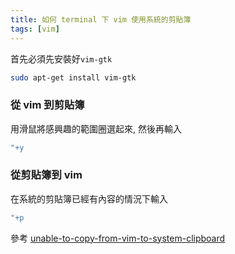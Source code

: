 ```yaml
---
title: 如何 terminal 下 vim 使用系統的剪貼簿 
tags: [vim]
---
```


<!--more-->
首先必須先安裝好<code>vim-gtk</code>

```bash
sudo apt-get install vim-gtk
```

### 從 vim 到剪貼簿

用滑鼠將感興趣的範圍圈選起來, 然後再輸入

```bash
"+y
```

### 從剪貼簿到 vim


在系統的剪貼簿已經有內容的情況下輸入

```bash
"+p
```

<!--more-->

參考 [unable-to-copy-from-vim-to-system-clipboard](http://askubuntu.com/questions/347519/unable-to-copy-from-vim-to-system-clipboard)

